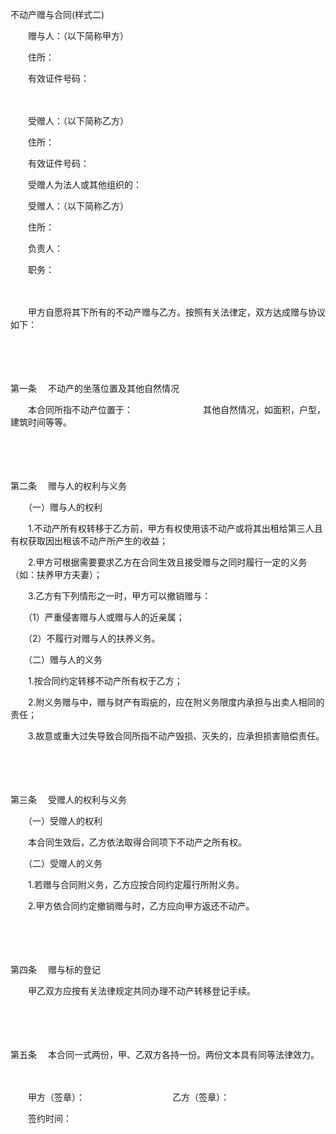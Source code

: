 



不动产赠与合同(样式二)



 

　　赠与人：（以下简称甲方）

　　住所：

　　有效证件号码：　　

　　

　　受赠人：（以下简称乙方）

　　住所：

　　有效证件号码：

　　受赠人为法人或其他组织的：

　　受赠人：（以下简称乙方）

　　住所：

　　负责人：

　　职务：　　

　　

　　甲方自愿将其下所有的不动产赠与乙方。按照有关法律定，双方达成赠与协议如下：

　　

　　

第一条
　不动产的坐落位置及其他自然情况

　　本合同所指不动产位置于：　　　　　　　　其他自然情况，如面积，户型，建筑时间等等。

　　

　　

第二条
　赠与人的权利与义务

　　（一）赠与人的权利

　　1.不动产所有权转移于乙方前，甲方有权使用该不动产或将其出租给第三人且有权获取因出租该不动产所产生的收益；

　　2.甲方可根据需要要求乙方在合同生效且接受赠与之同时履行一定的义务（如：扶养甲方夫妻）；

　　3.乙方有下列情形之一时，甲方可以撤销赠与：

　　（1）严重侵害赠与人或赠与人的近亲属；

　　（2）不履行对赠与人的扶养义务。

　　（二）赠与人的义务

　　1.按合同约定转移不动产所有权于乙方；

　　2.附义务赠与中，赠与财产有瑕疵的，应在附义务限度内承担与出卖人相同的责任；

　　3.故意或重大过失导致合同所指不动产毁损、灭失的，应承担损害赔偿责任。

　　

　　

第三条
　受赠人的权利与义务

　　（一）受赠人的权利

　　本合同生效后，乙方依法取得合同项下不动产之所有权。

　　（二）受赠人的义务

　　1.若赠与合同附义务，乙方应按合同约定履行所附义务。

　　2.甲方依合同约定撤销赠与时，乙方应向甲方返还不动产。

　　

　　

第四条
　赠与标的登记

　　甲乙双方应按有关法律规定共同办理不动产转移登记手续。

　　

　　

第五条
　本合同一式两份，甲、乙双方各持一份。两份文本具有同等法律效力。　　

　　

　　甲方（签章）：　　　　　　　　　　乙方（签章）：

　　签约时间：